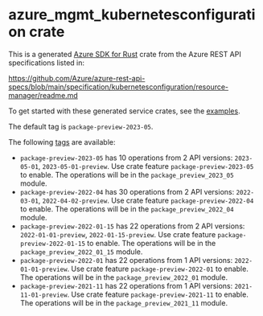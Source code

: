 # azure_mgmt_kubernetesconfiguration crate

This is a generated [Azure SDK for Rust](https://github.com/Azure/azure-sdk-for-rust) crate from the Azure REST API specifications listed in:

https://github.com/Azure/azure-rest-api-specs/blob/main/specification/kubernetesconfiguration/resource-manager/readme.md

To get started with these generated service crates, see the [examples](https://github.com/Azure/azure-sdk-for-rust/blob/main/services/README.md#examples).

The default tag is `package-preview-2023-05`.

The following [tags](https://github.com/Azure/azure-sdk-for-rust/blob/main/services/tags.md) are available:

- `package-preview-2023-05` has 10 operations from 2 API versions: `2023-05-01`, `2023-05-01-preview`. Use crate feature `package-preview-2023-05` to enable. The operations will be in the `package_preview_2023_05` module.
- `package-preview-2022-04` has 30 operations from 2 API versions: `2022-03-01`, `2022-04-02-preview`. Use crate feature `package-preview-2022-04` to enable. The operations will be in the `package_preview_2022_04` module.
- `package-preview-2022-01-15` has 22 operations from 2 API versions: `2022-01-01-preview`, `2022-01-15-preview`. Use crate feature `package-preview-2022-01-15` to enable. The operations will be in the `package_preview_2022_01_15` module.
- `package-preview-2022-01` has 22 operations from 1 API versions: `2022-01-01-preview`. Use crate feature `package-preview-2022-01` to enable. The operations will be in the `package_preview_2022_01` module.
- `package-preview-2021-11` has 22 operations from 1 API versions: `2021-11-01-preview`. Use crate feature `package-preview-2021-11` to enable. The operations will be in the `package_preview_2021_11` module.